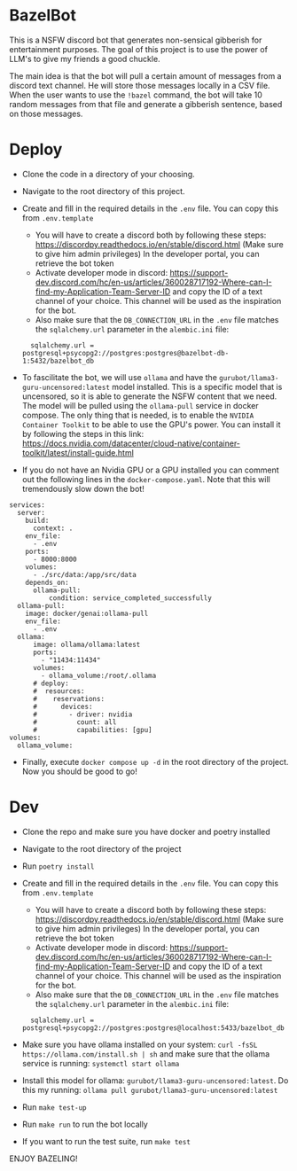 # BazelBot
This is a NSFW discord bot that generates non-sensical gibberish for entertainment purposes.
The goal of this project is to use the power of LLM's to give my friends a good chuckle.

The main idea is that the bot will pull a certain amount of messages from a discord text channel.
He will store those messages locally in a CSV file. When the user wants to use the `!bazel` command,
the bot will take 10 random messages from that file and generate a gibberish sentence, based on those messages.

# Deploy
* Clone the code in a directory of your choosing.
* Navigate to the root directory of this project.
* Create and fill in the required details in the `.env` file. You can copy this from `.env.template`
  * You will have to create a discord both by following these steps: https://discordpy.readthedocs.io/en/stable/discord.html (Make sure to give him admin privileges)
    In the developer portal, you can retrieve the bot token
  * Activate developer mode in discord: https://support-dev.discord.com/hc/en-us/articles/360028717192-Where-can-I-find-my-Application-Team-Server-ID
    and copy the ID of a text channel of your choice. This channel will be used as the inspiration for the bot.
  * Also make sure that the `DB_CONNECTION_URL` in the `.env` file matches the `sqlalchemy.url` parameter in the `alembic.ini` file:
  ```
    sqlalchemy.url = postgresql+psycopg2://postgres:postgres@bazelbot-db-1:5432/bazelbot_db
  ```
* To fascilitate the bot, we will use `ollama` and have the `gurubot/llama3-guru-uncensored:latest` model installed. This is a specific model that is uncensored, so it is able to generate the NSFW content that we need. The model will be pulled using the `ollama-pull` service in docker compose. The only thing that is needed, is to enable the `NVIDIA Container Toolkit` to be able to use the GPU's power. You can install it by following the steps in this link: https://docs.nvidia.com/datacenter/cloud-native/container-toolkit/latest/install-guide.html

* If you do not have an Nvidia GPU or a GPU installed you can comment out the following lines in the `docker-compose.yaml`.
Note that this will tremendously slow down the bot!
```
services:
  server:
    build:
      context: .
    env_file:
      - .env
    ports:
      - 8000:8000
    volumes:
      - ./src/data:/app/src/data
    depends_on:
      ollama-pull:
          condition: service_completed_successfully
  ollama-pull:
    image: docker/genai:ollama-pull
    env_file:
      - .env
  ollama:
      image: ollama/ollama:latest
      ports:
        - "11434:11434"
      volumes:
        - ollama_volume:/root/.ollama
      # deploy:
      #  resources:
      #    reservations:
      #      devices:
      #        - driver: nvidia
      #          count: all
      #          capabilities: [gpu]
volumes:
  ollama_volume:
```
* Finally, execute `docker compose up -d` in the root directory of the project. Now you should be good to go!


# Dev

* Clone the repo and make sure you have docker and poetry installed
* Navigate to the root directory of the project
* Run `poetry install`
* Create and fill in the required details in the `.env` file. You can copy this from `.env.template`
  * You will have to create a discord both by following these steps: https://discordpy.readthedocs.io/en/stable/discord.html (Make sure to give him admin privileges)
    In the developer portal, you can retrieve the bot token
  * Activate developer mode in discord: https://support-dev.discord.com/hc/en-us/articles/360028717192-Where-can-I-find-my-Application-Team-Server-ID
    and copy the ID of a text channel of your choice. This channel will be used as the inspiration for the bot.
  * Also make sure that the `DB_CONNECTION_URL` in the `.env` file matches the `sqlalchemy.url` parameter in the `alembic.ini` file:
  ```
    sqlalchemy.url = postgresql+psycopg2://postgres:postgres@localhost:5433/bazelbot_db
  ```
* Make sure you have ollama installed on your system: `curl -fsSL https://ollama.com/install.sh | sh` and make sure that the ollama service is running: `systemctl start ollama`
* Install this model for ollama: `gurubot/llama3-guru-uncensored:latest`. Do this my running: `ollama pull gurubot/llama3-guru-uncensored:latest`
* Run `make test-up`
* Run `make run` to run the bot locally

* If you want to run the test suite, run `make test`


ENJOY BAZELING!

